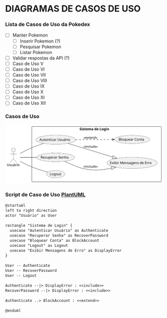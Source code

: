 # DIAGRAMAS DE CASOS DE USO

### Lista de Casos de Uso da Pokedex
- [ ] Manter Pokemon
    - [ ] Inserir Pokemon (?)
    - [ ] Pesquisar Pokemon
    - [ ] Listar Pokemon
- [ ] Validar respostas da API (?)
- [ ] Caso de Uso V
- [ ] Caso de Uso VI
- [ ] Caso de Uso VII
- [ ] Caso de Uso VIII
- [ ] Caso de Uso IX
- [ ] Caso de Uso X
- [ ] Caso de Uso XI
- [ ] Caso de Uso XII

### Casos de Uso
![Diagrama de Caso de Uso de Login V1](https://github.com/ADS035-Metricas-e-Arquitetura-de-Soft/documento-requisitos/blob/main/caso-de-uso-login-v1.svg)

### Script de Caso de Uso [PlantUML](https://www.plantuml.com/plantuml/uml/SyfFKj2rKt3CoKnELR1Io4ZDoSa70000)
    @startuml
    left to right direction
    actor "Usuário" as User
    
    rectangle "Sistema de Login" {
      usecase "Autenticar Usuário" as Authenticate
      usecase "Recuperar Senha" as RecoverPassword
      usecase "Bloquear Conta" as BlockAccount
      usecase "Logout" as Logout
      usecase "Exibir Mensagens de Erro" as DisplayError
    }
    
    User -- Authenticate
    User -- RecoverPassword
    User -- Logout
    
    Authenticate --|> DisplayError : <<include>>
    RecoverPassword --|> DisplayError : <<include>>
    
    Authenticate ..> BlockAccount : <<extend>>
    
    @enduml
